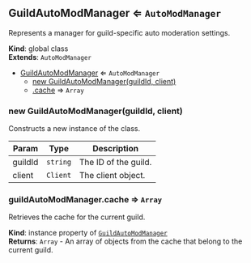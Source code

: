 <a name="GuildAutoModManager"></a>

## GuildAutoModManager ⇐ <code>AutoModManager</code>
Represents a manager for guild-specific auto moderation settings.

**Kind**: global class  
**Extends**: <code>AutoModManager</code>  

* [GuildAutoModManager](#GuildAutoModManager) ⇐ <code>AutoModManager</code>
    * [new GuildAutoModManager(guildId, client)](#new_GuildAutoModManager_new)
    * [.cache](#GuildAutoModManager+cache) ⇒ <code>Array</code>

<a name="new_GuildAutoModManager_new"></a>

### new GuildAutoModManager(guildId, client)
Constructs a new instance of the class.


| Param | Type | Description |
| --- | --- | --- |
| guildId | <code>string</code> | The ID of the guild. |
| client | <code>Client</code> | The client object. |

<a name="GuildAutoModManager+cache"></a>

### guildAutoModManager.cache ⇒ <code>Array</code>
Retrieves the cache for the current guild.

**Kind**: instance property of [<code>GuildAutoModManager</code>](#GuildAutoModManager)  
**Returns**: <code>Array</code> - An array of objects from the cache that belong to the current guild.  
